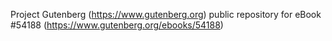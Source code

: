Project Gutenberg (https://www.gutenberg.org) public repository for
eBook #54188 (https://www.gutenberg.org/ebooks/54188)
